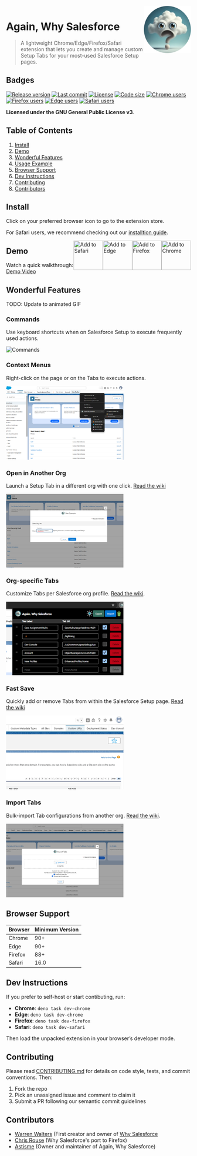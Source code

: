<a href="https://github.com/Astisme/again-why-salesforce">
  <img src="/assets/icons/awsf-128.png?raw=true" align="right" title="Well hello there!" />
</a>

# Again, Why Salesforce

> A lightweight Chrome/Edge/Firefox/Safari extension that lets you create and manage custom Setup Tabs for your most-used Salesforce Setup pages.

## Badges

[![Release version](https://img.shields.io/github/manifest-json/v/Astisme/again-why-salesforce?filename=manifest%2Ftemplate-manifest.json&label=Version)](https://github.com/Astisme/again-why-salesforce/releases)
[![Last commit](https://img.shields.io/github/last-commit/Astisme/again-why-salesforce?labelColor=black&color=white)](https://github.com/Astisme/again-why-salesforce/commits/main/)
[![License](https://img.shields.io/github/license/Astisme/again-why-salesforce?color=238636)](https://github.com/Astisme/again-why-salesforce/blob/main/LICENSE)
[![Code size](https://img.shields.io/github/languages/code-size/Astisme/again-why-salesforce)](https://github.com/Astisme/again-why-salesforce/#)
[![Chrome users](https://img.shields.io/chrome-web-store/users/bceeoimjhgjbihanbiifgpndmkklajbi?label=Chrome%20Users&color=blue)](https://chromewebstore.google.com/detail/again-why-salesforce/bceeoimjhgjbihanbiifgpndmkklajbi)
[![Firefox users](https://img.shields.io/amo/users/again@why.salesforce?label=Firefox%20Users&color=red)](https://addons.mozilla.org/en-US/firefox/addon/again-why-salesforce/)
[![Edge users](https://img.shields.io/badge/dynamic/json?label=Edge%20Users&query=%24.activeInstallCount&url=https%3A%2F%2Fmicrosoftedge.microsoft.com%2Faddons%2Fgetproductdetailsbycrxid%2Fdfdjpokbfeaamjcomllncennmfhpldmm)](https://microsoftedge.microsoft.com/addons/detail/dfdjpokbfeaamjcomllncennmfhpldmm)
[![Safari users](https://img.shields.io/badge/dynamic/json?url=https%3A%2F%2Fsimpleanalytics.com%2Fextension.again.whysalesforce.json%3Fversion%3D5%26fields%3Dvisitors%26start%3Dtoday-7d%26info%3Dfalse%26browser_name%3DSafari&query=visitors&label=Safari%20Users)](https://github.com/Astisme/again-why-salesforce/releases)

<!--
![Chrome stars](https://img.shields.io/chrome-web-store/stars/:storeId)
![Firefox stars](https://img.shields.io/amo/stars/:addonId)
![GitHub closed issues](https://img.shields.io/github/issues-closed/Astisme/again-why-salesforce)
![GitHub stars](https://img.shields.io/github/stars/Astisme/again-why-salesforce)
-->

**Licensed under the GNU General Public License v3**.

## Table of Contents

1. [Install](#install)
2. [Demo](#demo)
3. [Wonderful Features](#wonderful-features)
4. [Usage Example](#usage-example)
5. [Browser Support](#browser-support)
6. [Dev Instructions](#dev-instructions)
7. [Contributing](#contributing)
8. [Contributors](#contributors)

## Install

Click on your preferred browser icon to go to the extension store.

For Safari users, we recommend checking out our [installtion guide](https://github.com/Astisme/again-why-salesforce/wiki/Safari-Installation).

<a href="https://chromewebstore.google.com/detail/again-why-salesforce/bceeoimjhgjbihanbiifgpndmkklajbi" target="_blank">
  <img src="https://www.google.com/chrome/static/images/chrome-logo-m100.svg" title="Add to Chrome" width="80px" height="80px" align="right"/>
</a>
<a href="https://addons.mozilla.org/en-US/firefox/addon/again-why-salesforce/" target="_blank">
  <img src="https://www.mozilla.org/media/protocol/img/logos/firefox/browser/logo.eb1324e44442.svg" title="Add to Firefox" width="80px" height="80px" align="right"/>
</a>
<a href="https://microsoftedge.microsoft.com/addons/detail/dfdjpokbfeaamjcomllncennmfhpldmm" target="_blank">
  <img src="https://edgestatic.azureedge.net/shared/cms/lrs1c69a1j/section-images/2c3f3c46bd764335beec466a0acfde0e.png" title="Add to Edge" width="80px" height="80px" align="right"/>
</a>
<a href="https://github.com/Astisme/again-why-salesforce/releases" target="_top">
  <img src="https://developer.apple.com/assets/elements/icons/safari-macos-11/safari-macos-11-128x128_2x.png" title="Add to Safari" width="80px" height="80px" align="right"/>
</a>

## Demo

Watch a quick walkthrough: [Demo Video](https://youtu.be/BtlKRvac9ZQ)

## Wonderful Features
TODO: Update to animated GIF

### Commands

Use keyboard shortcuts when on Salesforce Setup to execute frequently used actions.

<img src="/images/commands.png" height="200" title="Commands"/>     

### Context Menus

Right-click on the page or on the Tabs to execute actions.

<img src="/images/context-menu.png" height="200" title="Context Menu"/>     

### Open in Another Org

Launch a Setup Tab in a different org with one click. [Read the wiki](https://github.com/Astisme/again-why-salesforce/wiki/Open-Other-Org)

<img src="/images/open-other-org.png" height="200" title="Open Other Org"/> 

### Org-specific Tabs

Customize Tabs per Salesforce org profile. [Read the wiki](https://github.com/Astisme/again-why-salesforce/wiki/What-is-a-Tab).

<img src="/images/popup-dark.png" height="200" title="Org-specific Tabs"/>  

### Fast Save

Quickly add or remove Tabs from within the Salesforce Setup page. [Read the wiki](https://github.com/Astisme/again-why-salesforce/wiki/Save-a-Tab)

<img src="/images/remove-tab.png" height="200" title="Fast Save"/>          

### Import Tabs

Bulk-import Tab configurations from another org. [Read the wiki](https://github.com/Astisme/again-why-salesforce/wiki/Open-Other-Org).

<img src="/images/import-modal.png" height="200" title="Import Modal"/>     

## Browser Support

 Browser | Minimum Version 
 ------- | --------------- 
 Chrome  | 90+             
 Edge    | 90+          
 Firefox | 88+             
 Safari  | 16.0

## Dev Instructions

If you prefer to self-host or start contibuting, run:

- **Chrome**: `deno task dev-chrome`
- **Edge**: `deno task dev-chrome`
- **Firefox**: `deno task dev-firefox`
- **Safari**: `deno task dev-safari`

Then load the unpacked extension in your browser’s developer mode.

## Contributing

Please read [CONTRIBUTING.md](/docs/CONTRIBUTING.md) for details on code style, tests, and commit conventions. Then:

1. Fork the repo
2. Pick an unassigned issue and comment to claim it
3. Submit a PR following our semantic commit guidelines

## Contributors

- [Warren Walters](https://www.linkedin.com/in/walters954/) (First creator and owner of [Why Salesforce](https://github.com/walters954/why-salesforce)
- [Chris Rouse](https://www.linkedin.com/in/chris-rouse/) (Why Salesforce's port to Firefox)
- [Astisme](https://github.com/Astisme/) (Owner and maintainer of Again, Why Salesforce)

<!--
## Star History

[![Star History Chart](https://api.star-history.com/svg?repos=astisme/again-why-salesforce&type=Date)](https://www.star-history.com/#astisme/again-why-salesforce&Date)
-->
